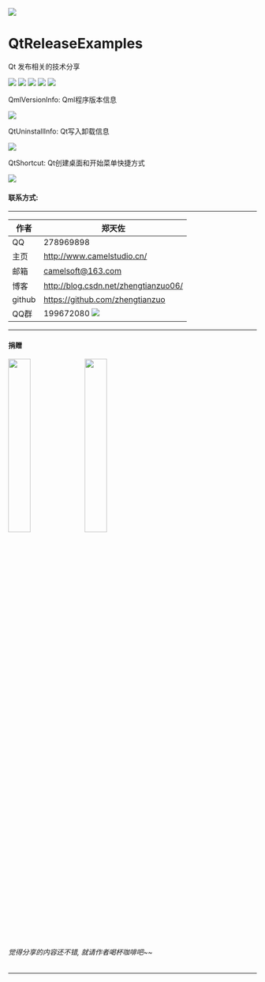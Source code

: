 
![](https://github.com/zhengtianzuo/QtReleaseExamples/blob/master/QtReleaseExamples.jpg?raw=true)

# QtReleaseExamples
Qt 发布相关的技术分享

![](https://img.shields.io/badge/%E7%89%88%E6%9D%83%E8%AE%B8%E5%8F%AF-MIT-orange.svg)
![](https://img.shields.io/badge/Qt-5.10-blue.svg)
![](https://img.shields.io/badge/VS-2017-blue.svg)
![](https://img.shields.io/badge/%E7%89%88%E6%9C%AC-1.0.0.0-blue.svg)
![](https://img.shields.io/badge/%E7%BC%96%E8%AF%91-%E6%88%90%E5%8A%9F-brightgreen.svg)

QmlVersionInfo: Qml程序版本信息

![](https://github.com/zhengtianzuo/QtReleaseExamples/blob/master/QmlVersionInfo/show.jpg?raw=true)


QtUninstallInfo: Qt写入卸载信息

![](https://github.com/zhengtianzuo/QtReleaseExamples/blob/master/QtUninstallInfo/show.jpg?raw=true)


QtShortcut: Qt创建桌面和开始菜单快捷方式

![](https://github.com/zhengtianzuo/QtReleaseExamples/blob/master/QtShortcut/show.jpg?raw=true)




#### 联系方式:
***
|作者|郑天佐|
|---|---
|QQ|278969898
|主页|http://www.camelstudio.cn/
|邮箱|camelsoft@163.com
|博客|http://blog.csdn.net/zhengtianzuo06/
|github|https://github.com/zhengtianzuo
|QQ群|199672080  ![](https://github.com/zhengtianzuo/zhengtianzuo.github.io/blob/master/qqgroup.jpg?raw=true)





***
#### **捐赠**
<img src="https://github.com/zhengtianzuo/zhengtianzuo.github.io/blob/master/weixin.jpg?raw=true" width="30%" height="30%" />           <img src="https://github.com/zhengtianzuo/zhengtianzuo.github.io/blob/master/zhifubao.jpg?raw=true" width="30%" height="30%" />

###### 觉得分享的内容还不错, 就请作者喝杯咖啡吧~~
***